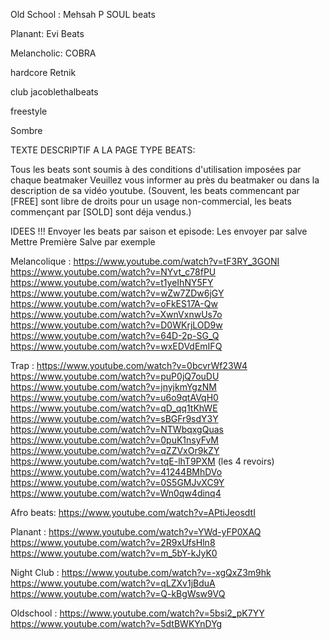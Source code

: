 Old School : 
Mehsah
P SOUL beats

Planant:
Evi Beats

Melancholic:
COBRA

hardcore
Retnik

club
jacoblethalbeats

freestyle

Sombre

TEXTE DESCRIPTIF A LA PAGE TYPE BEATS:

Tous les beats sont soumis à des conditions d'utilisation imposées par chaque beatmaker
Veuillez vous informer au près du beatmaker ou dans la description de sa vidéo youtube.
(Souvent, les beats commencant par [FREE] sont libre de droits pour un usage non-commercial,
les beats commençant par [SOLD] sont déja vendus.)


IDEES !!!
Envoyer les beats par saison et episode:
Les envoyer par salve
Mettre Première Salve par exemple


Melancolique : 
https://www.youtube.com/watch?v=tF3RY_3GONI
https://www.youtube.com/watch?v=NYvt_c78fPU
https://www.youtube.com/watch?v=t1yeIhNY5FY
https://www.youtube.com/watch?v=wZw7ZDw6jGY
https://www.youtube.com/watch?v=oFkES17A-Qw
https://www.youtube.com/watch?v=XwnVxnwUs7o
https://www.youtube.com/watch?v=D0WKrjLOD9w
https://www.youtube.com/watch?v=64D-2p-SG_Q
https://www.youtube.com/watch?v=wxEDVdEmIFQ


Trap :
https://www.youtube.com/watch?v=0bcvrWf23W4
https://www.youtube.com/watch?v=puP0jQ7ouDU
https://www.youtube.com/watch?v=jnyjkmYgzNM
https://www.youtube.com/watch?v=u6o9qtAVqH0
https://www.youtube.com/watch?v=qD_qq1tKhWE
https://www.youtube.com/watch?v=sBGFr9sdY3Y
https://www.youtube.com/watch?v=NTWbqxgQuas
https://www.youtube.com/watch?v=0puK1nsyFvM
https://www.youtube.com/watch?v=qZZVxOr9kZY
https://www.youtube.com/watch?v=tqE-lhT9PXM (les 4 revoirs)
https://www.youtube.com/watch?v=41244BMhDVo
https://www.youtube.com/watch?v=0S5GMJvXC9Y
https://www.youtube.com/watch?v=Wn0qw4dinq4

Afro beats:
https://www.youtube.com/watch?v=APtiJeosdtI

Planant :
https://www.youtube.com/watch?v=YWd-yFP0XAQ
https://www.youtube.com/watch?v=2R9xUfsHln8
https://www.youtube.com/watch?v=m_5bY-kJyK0

Night Club :
https://www.youtube.com/watch?v=-xgQxZ3m9hk
https://www.youtube.com/watch?v=qLZXv1jBduA
https://www.youtube.com/watch?v=Q-kBgWsw9VQ

Oldschool :
https://www.youtube.com/watch?v=5bsi2_pK7YY
https://www.youtube.com/watch?v=5dtBWKYnDYg